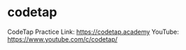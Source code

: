 # codetap

CodeTap Practice
Link: https://codetap.academy
YouTube: https://www.youtube.com/c/codetap/
